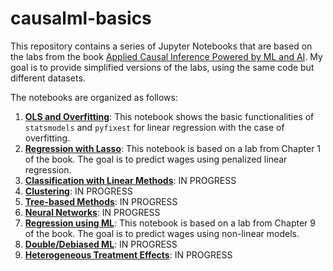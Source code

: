# causalml-basics

This repository contains a series of Jupyter Notebooks that are based on the labs from the book [Applied Causal Inference Powered by ML and AI](https://causalml-book.org). My goal is to provide simplified versions of the labs, using the same code but different datasets.

The notebooks are organized as follows:

1. [**OLS and Overfitting**](notebooks/OLS.ipynb): This notebook shows the basic functionalities of `statsmodels` and `pyfixest` for linear regression with the case of overfitting.
2. [**Regression with Lasso**](notebooks/Lasso.ipynb): This notebook is based on a lab from Chapter 1 of the book. The goal is to predict wages using penalized linear regression.
3. [**Classification with Linear Methods**](notebooks/Classification.ipynb): IN PROGRESS
4. [**Clustering**](notebooks/Clustering.ipynb): IN PROGRESS
5. [**Tree-based Methods**](notebooks/Trees.ipynb): IN PROGRESS
6. [**Neural Networks**](notebooks/Neural_Networks.ipynb): IN PROGRESS
7. [**Regression using ML**](notebooks/ML.ipynb): This notebook is based on a lab from Chapter 9 of the book. The goal is to predict wages using non-linear models.
8. [**Double/Debiased ML**](notebooks/DML.ipynb): IN PROGRESS
9. [**Heterogeneous Treatment Effects**](notebooks/CATE.ipynb): IN PROGRESS
